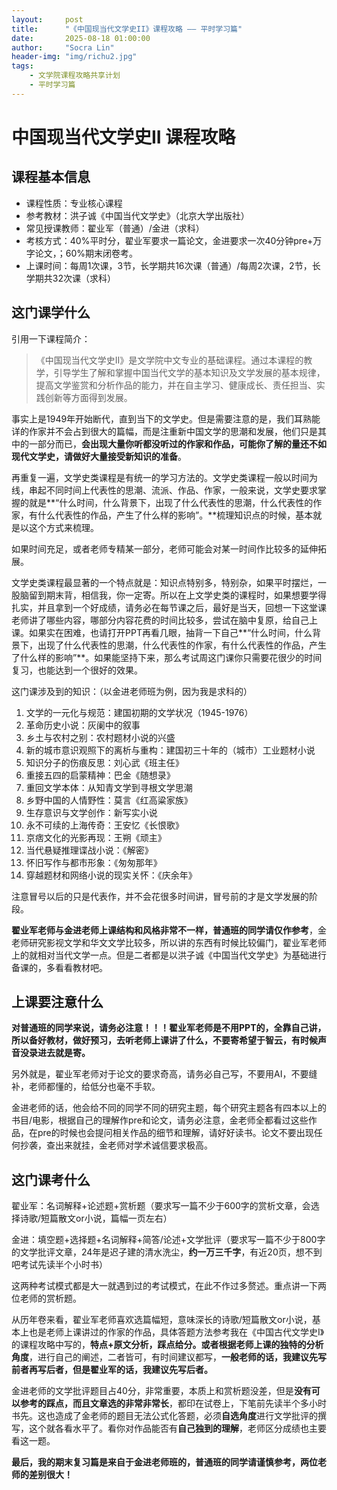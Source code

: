 ```yaml
---
layout:     post
title:      "《中国现当代文学史II》课程攻略 —— 平时学习篇"
date:       2025-08-18 01:00:00
author:     "Socra Lin"
header-img: "img/richu2.jpg"
tags:
    - 文学院课程攻略共享计划
    - 平时学习篇
---
```

# 中国现当代文学史II 课程攻略

## 课程基本信息

- 课程性质：专业核心课程
- 参考教材：洪子诚《中国当代文学史》（北京大学出版社）
- 常见授课教师：翟业军（普通）/金进（求科）
- 考核方式：40%平时分，翟业军要求一篇论文，金进要求一次40分钟pre+万字论文，；60%期末闭卷考。
- 上课时间：每周1次课，3节，长学期共16次课（普通）/每周2次课，2节，长学期共32次课（求科）



## 这门课学什么

引用一下课程简介：

> 《中国现当代文学史II》是文学院中文专业的基础课程。通过本课程的教学，引导学生了解和掌握中国当代文学的基本知识及文学发展的基本规律，提高文学鉴赏和分析作品的能力，并在自主学习、健康成长、责任担当、实践创新等方面得到发展。

事实上是1949年开始断代，直到当下的文学史。但是需要注意的是，我们耳熟能详的作家并不会占到很大的篇幅，而是注重新中国文学的思潮和发展，他们只是其中的一部分而已，**会出现大量你听都没听过的作家和作品，可能你了解的量还不如现代文学史，请做好大量接受新知识的准备**。

再重复一遍，文学史类课程是有统一的学习方法的。文学史类课程一般以时间为线，串起不同时间上代表性的思潮、流派、作品、作家，一般来说，文学史要求掌握的就是**“什么时间，什么背景下，出现了什么代表性的思潮，什么代表性的作家，有什么代表性的作品，产生了什么样的影响”。**梳理知识点的时候，基本就是以这个方式来梳理。

如果时间充足，或者老师专精某一部分，老师可能会对某一时间作比较多的延伸拓展。

文学史类课程最显著的一个特点就是：知识点特别多，特别杂，如果平时摆烂，一股脑留到期末背，相信我，你一定寄。所以在上文学史类的课程时，如果想要学得扎实，并且拿到一个好成绩，请务必在每节课之后，最好是当天，回想一下这堂课老师讲了哪些内容，哪部分内容花费的时间比较多，尝试在脑中复原，给自己上课。如果实在困难，也请打开PPT再看几眼，抽背一下自己**“什么时间，什么背景下，出现了什么代表性的思潮，什么代表性的作家，有什么代表性的作品，产生了什么样的影响”**。如果能坚持下来，那么考试周这门课你只需要花很少的时间复习，也能达到一个很好的效果。



这门课涉及到的知识：（以金进老师班为例，因为我是求科的）

1. 文学的一元化与规范：建国初期的文学状况（1945-1976）
2. 革命历史小说：灰阑中的叙事
3. 乡土与农村之别：农村题材小说的兴盛
4. 新的城市意识观照下的离析与重构：建国初三十年的（城市）工业题材小说
5. 知识分子的伤痕反思：刘心武《班主任》
6. 重接五四的启蒙精神：巴金《随想录》
7. 重回文学本体：从知青文学到寻根文学思潮
8. 乡野中国的人情野性：莫言《红高粱家族》
9. 生存意识与文学创作：新写实小说
10. 永不可续的上海传奇：王安忆《长恨歌》
11. 京痞文化的光影再现：王朔《顽主》
12. 当代悬疑推理谍战小说：《解密》
13. 怀旧写作与都市形象：《匆匆那年》
14. 穿越题材和网络小说的现实关怀：《庆余年》

注意冒号以后的只是代表作，并不会花很多时间讲，冒号前的才是文学发展的阶段。

**翟业军老师与金进老师上课结构和风格非常不一样，普通班的同学请仅作参考**，金老师研究影视文学和华文文学比较多，所以讲的东西有时候比较偏门，翟业军老师上的就相对当代文学一点。但是二者都是以洪子诚《中国当代文学史》为基础进行备课的，多看看教材吧。



## 上课要注意什么

**对普通班的同学来说，请务必注意！！！翟业军老师是不用PPT的，全靠自己讲，所以备好教材，做好预习，去听老师上课讲了什么，不要寄希望于智云，有时候声音没录进去就是寄。**

另外就是，翟业军老师对于论文的要求奇高，请务必自己写，不要用AI，不要缝补，老师都懂的，给低分也毫不手软。

金进老师的话，他会给不同的同学不同的研究主题，每个研究主题各有四本以上的书目/电影，根据自己的理解作pre和论文，请务必注意，金老师全都看过这些作品，在pre的时候也会提问相关作品的细节和理解，请好好读书。论文不要出现任何抄袭，查出来就挂，金老师对学术诚信要求极高。



## 这门课考什么

翟业军：名词解释+论述题+赏析题（要求写一篇不少于600字的赏析文章，会选择诗歌/短篇散文or小说，篇幅一页左右）

金进：填空题+选择题+名词解释+简答/论述+文学批评（要求写一篇不少于800字的文学批评文章，24年是迟子建的清水洗尘，**约一万三千字**，有近20页，想不到吧考试先读半个小时书）

这两种考试模式都是大一就遇到过的考试模式，在此不作过多赘述。重点讲一下两位老师的赏析题。

从历年卷来看，翟业军老师喜欢选篇幅短，意味深长的诗歌/短篇散文or小说，基本上也是老师上课讲过的作家的作品，具体答题方法参考我在《中国古代文学史I》的课程攻略中写的，**特点+原文分析，踩点给分。**或者根据老师上课的**独特的分析角度**，进行自己的阐述，二者皆可，有时间建议都写，**一般老师的话，我建议先写前者再写后者，但是翟业军的话，我建议先写后者。**

金进老师的文学批评题目占40分，非常重要，本质上和赏析题没差，但是**没有可以参考的踩点，而且文章选的非常非常长**，都印在试卷上，下笔前先读半个多小时书先。这也造成了金老师的题目无法公式化答题，必须**自选角度**进行文学批评的撰写，这个就各看水平了。看你对作品能否有**自己独到的理解**，老师区分成绩也主要看这一题。



**最后，我的期末复习篇是来自于金进老师班的，普通班的同学请谨慎参考，两位老师的差别很大！**
